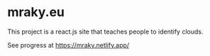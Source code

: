 # mraky.eu

This project is a react.js site that teaches people to identify clouds.

See progress at https://mraky.netlify.app/
